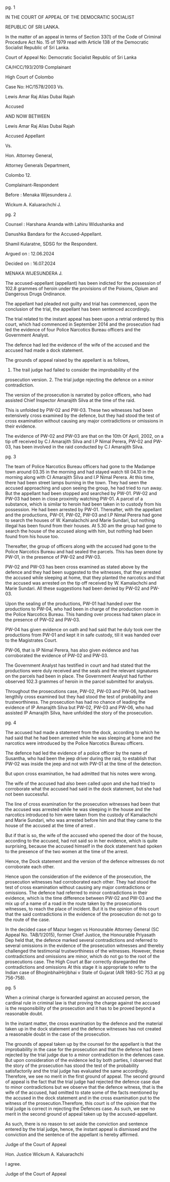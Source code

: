 pg. 1

IN THE COURT OF APPEAL OF THE DEMOCRATIC SOCIALIST

REPUBLIC OF SRI LANKA.

In the matter of an appeal in terms of Section 33(1) of the Code of Criminal Procedure Act No. 15 of 1979 read with Article 138 of the Democratic Socialist Republic of Sri Lanka.

Court of Appeal No: Democratic Socialist Republic of Sri Lanka

CA/HCC/193/2019 Complainant

High Court of Colombo

Case No: HC/1578/2003 Vs.

Lewis Amar Raj Alias Dubai Rajah

Accused

AND NOW BETWEEN

Lewis Amar Raj Alias Dubai Rajah

Accused Appellant

Vs.

Hon. Attorney General,

Attorney Generals Department,

Colombo 12.

Complainant-Respondent

Before : Menaka Wijesundera J.

Wickum A. Kaluarachchi J.

pg. 2

Counsel : Harshana Ananda with Lahiru Widushanka and

Danushka Bandara for the Accused-Appellant.

Shamil Kularatne, SDSG for the Respondent.

Argued on : 12.06.2024

Decided on : 16.07.2024

MENAKA WIJESUNDERA J.

The accused-appellant (appellant) has been indicted for the possession of 102.8 grammes of heroin under the provisions of the Poisons, Opium and Dangerous Drugs Ordinance.

The appellant had pleaded not guilty and trial has commenced, upon the conclusion of the trial, the appellant has been sentenced accordingly.

The trial related to the instant appeal has been upon a retrial ordered by this court, which had commenced in September 2014 and the prosecution had led the evidence of four Police Narcotics Bureau officers and the Government Analyst.

The defence had led the evidence of the wife of the accused and the accused had made a dock statement.

The grounds of appeal raised by the appellant is as follows,

1. The trail judge had failed to consider the improbability of the

prosecution version. 2. The trial judge rejecting the defence on a minor contradiction.

The version of the prosecution is narrated by police officers, who had assisted Chief Inspector Amarajith Silva at the time of the raid.

This is unfolded by PW-02 and PW-03. These two witnesses had been extensively cross examined by the defence, but they had stood the test of cross examination without causing any major contradictions or omissions in their evidence.

The evidence of PW-02 and PW-03 are that on the 10th Of April, 2002, on a tip off received by C.I Amarajith Silva and I.P Nimal Perera, PW-02 and PW-03, has been involved in the raid conducted by C.I Amarajith Silva.

pg. 3

The team of Police Narcotics Bureau officers had gone to the Madampe town around 03.35 in the morning and had stayed watch till 04.10 in the morning along with CI Amarajith Silva and I.P Nimal Perera. At this time, there had been street lamps burning in the town. They had seen the accused approaching and upon seeing the group, he had tried to run away. But the appellant had been stopped and searched by PW-01. PW-02 and PW-03 had been in close proximity watching PW-01. A parcel of a substance, which is similar to heroin had been taken in to custody from his possession. He had been arrested by PW-01. Thereafter, with the appellant and the productions, PW-01, PW-02, PW-03 and I.P Nimal Perera had gone to search the houses of W. Kamalachchi and Marie Sundari, but nothing illegal has been found from their houses. At 5.30 am the group had gone to search the house of the accused along with him, but nothing had been found from his house too.

Thereafter, the group of officers along with the accused had gone to the Police Narcotics Bureau and had sealed the parcels. This has been done by PW-01, in the presence of PW-02 and PW-03.

PW-02 and PW-03 has been cross examined as stated above by the defence and they had been suggested to the witnesses, that they arrested the accused while sleeping at home, that they planted the narcotics and that the accused was arrested on the tip off received by W. Kamalachchi and Marie Sundari. All these suggestions had been denied by PW-02 and PW-03.

Upon the sealing of the productions, PW-01 had handed over the productions to PW-04, who had been in charge of the production room in the Police Narcotics Bureau. This handing over process had taken place in the presence of PW-02 and PW-03.

PW-04 has given evidence on oath and had said that he duly took over the productions from PW-01 and kept it in safe custody, till it was handed over to the Magistrates Court.

PW-06, that is IP Nimal Perera, has also given evidence and has corroborated the evidence of PW-02 and PW-03.

The Government Analyst has testified in court and had stated that the productions were duly received and the seals and the relevant signatures on the parcels had been in place. The Government Analyst had further observed 102.3 grammes of heroin in the parcel submitted for analysis.

Throughout the prosecutions case, PW-02, PW-03 and PW-06, had been lengthily cross examined but they had stood the test of probability and trustworthiness. The prosecution has had no chance of leading the evidence of IP Amarajith Silva but PW-02, PW-03 and PW-06, who had assisted IP Amarajith Silva, have unfolded the story of the prosecution.

pg. 4

The accused had made a statement from the dock, according to which he had said that he had been arrested while he was sleeping at home and the narcotics were introduced by the Police Narcotics Bureau officers.

The defence had led the evidence of a police officer by the name of Susantha, who had been the jeep driver during the raid, to establish that PW-02 was inside the jeep and not with PW-01 at the time of the detection.

But upon cross examination, he had admitted that his notes were wrong.

The wife of the accused had also been called upon and she had tried to corroborate what the accused had said in the dock statement, but she had not been successful.

The line of cross examination for the prosecution witnesses had been that the accused was arrested while he was sleeping in the house and the narcotics introduced to him were taken from the custody of Kamalachchi and Marie Sundari, who was arrested before him and that they came to the house of the accused at the time of arrest .

But if that is so, the wife of the accused who opened the door of the house, according to the accused, had not said so in her evidence, which is quite surprising, because the accused himself in the dock statement had spoken to the presence of the two women at the time of the arrest.

Hence, the Dock statement and the version of the defence witnesses do not corroborate each other.

Hence upon the consideration of the evidence of the prosecution, the prosecution witnesses had corroborated each other. They had stood the test of cross examination without causing any major contradictions or omissions. The defence had referred to minor contradictions in their evidence, which is the time difference between PW-02 and PW-03 and the mix up of a name of a road in the route taken by the prosecutions witnesses, to reach the place of incident. But it is the opinion of this court that the said contradictions in the evidence of the prosecution do not go to the route of the case.

In the decided case of Mazur Ivegen vs Honourable Attorney General (SC Appeal No. TAB/1/2015), former Chief Justice, the Honourable Priyasath Dep held that, the defence marked several contradictions and referred to several omissions in the evidence of the prosecution witnesses and thereby challenged the testimonial trustworthiness of the witnesses. However, these contradictions and omissions are minor, which do not go to the root of the prosecutions case. The High Court at Bar correctly disregarded the contradictions and omissions At this stage it is appropriate to refer to the Indian case of BhoginbhaiHirjibhai v State of Gujarat (AIR 1983-SC 753 at pg 756-758).

pg. 5

When a criminal charge is forwarded against an accused person, the cardinal rule in criminal law is that proving the charge against the accused is the responsibility of the prosecution and it has to be proved beyond a reasonable doubt.

In the instant matter, the cross examination by the defence and the material taken up in the dock statement and the defence witnesses has not created a reasonable doubt in the case of the prosecution.

The grounds of appeal taken up by the counsel for the appellant is that the improbability in the case for the prosecution and that the defence had been rejected by the trial judge due to a minor contradiction in the defences case. But upon consideration of the evidence led by both parties, I observed that the story of the prosecution has stood the test of the probability satisfactorily and the trial judge has evaluated the same accordingly. Therefore, we see no merit in the first ground of appeal. The second ground of appeal is the fact that the trial judge had rejected the defence case due to minor contradictions but we observe that the defence witness, that is the wife of the accused, had omitted to state some of the facts mentioned by the accused in the dock statement and in the cross examination put to the witness of the prosecution.Therefore, this court is of the opinion that the trial judge is correct in rejecting the Defences case. As such, we see no merit in the second ground of appeal taken up by the accused-appellant.

As such, there is no reason to set aside the conviction and sentence entered by the trial judge, hence, the instant appeal is dismissed and the conviction and the sentence of the appellant is hereby affirmed.

Judge of the Court of Appeal

Hon. Justice Wickum A. Kaluarachchi

I agree.

Judge of the Court of Appeal